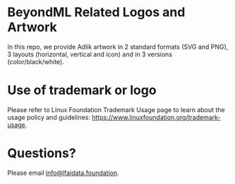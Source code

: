 # BeyondML Related Logos and Artwork 
In this repo, we provide Adlik artwork in 2 standard formats (SVG and PNG), 3 layouts (horizontal, vertical and icon) and in 3 versions (color/black/white). 

# Use of trademark or logo 
Please refer to Linux Foundation Trademark Usage page to learn about the usage policy and guidelines: https://www.linuxfoundation.org/trademark-usage. 

# Questions? 
Please email info@lfaidata.foundation.
